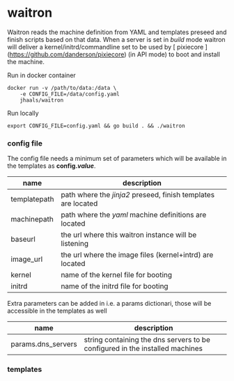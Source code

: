 # waitron
Waitron reads the machine definition from YAML and templates preseed and finish scripts based on that data. When a server is set in _build_ mode waitron will deliver a kernel/initrd/commandline set to be used by [ pixiecore ] (https://github.com/danderson/pixiecore) (in API mode) to boot and install the machine.

Run in docker container

    docker run -v /path/to/data:/data \
        -e CONFIG_FILE=/data/config.yaml
        jhaals/waitron

Run locally

    export CONFIG_FILE=config.yaml && go build . && ./waitron


### config file
The config file needs a minimum set of parameters which will be available in the templates as **config._value_**.


name | description
--- | ---
templatepath | path where the _jinja2_ preseed, finish templates are located
machinepath | path where the _yaml_ machine definitions are located
baseurl | the url where this waitron instance will be listening
image_url | the url where the image files (kernel+intrd) are located
kernel | name of the kernel file for booting
initrd | name of the initrd file for booting

Extra parameters can be added in i.e. a params dictionari, those will be accessible in the templates as well



name | description
--- | ---
params.dns_servers | string containing the dns servers to be configured in the installed machines


### templates


